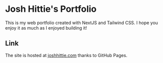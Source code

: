 # Josh Hittie's Portfolio

This is my web portfolio created with NextJS and Tailwind CSS. I hope you enjoy it as much as I enjoyed building it!

## Link

The site is hosted at [joshhittie.com](https://joshhittie.com) thanks to GitHub Pages.
